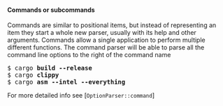 #### Commands or subcommands

Commands are similar to positional items, but instead of representing an item they start
a whole new parser, usually with its help and other arguments. Commands allow a single
application to perform multiple different functions. The command parser will be able to parse all
the command line options to the right of the command name

<div class="code-wrap">
<pre>
$ cargo <span style="font-weight: bold">build --release</span>
$ cargo <span style="font-weight: bold">clippy</span>
$ cargo <span style="font-weight: bold">asm --intel --everything</span>
</pre>
</div>

For more detailed info see [`OptionParser::command`]
